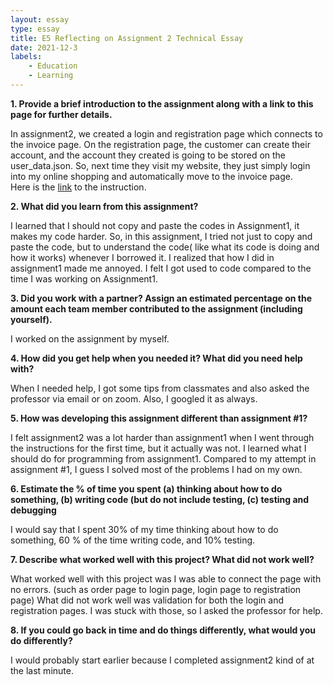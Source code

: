 ```yaml
---
layout: essay
type: essay
title: E5 Reflecting on Assignment 2 Technical Essay
date: 2021-12-3
labels: 
    - Education
    - Learning 
---
```


**1. Provide a brief introduction to the assignment along with a link to this page for further details.**

In assignment2, we created a login and registration page which connects to the invoice page.  On the registration page, the customer can create their account, and the account they created is going to be stored on the user_data.json.  So, next time they visit my website, they just simply login into my online shopping and automatically move to the invoice page.  
Here is the [link](https://dport96.github.io/ITM352/morea/150.Assignment2/experience-Assignment2.html) to the instruction. 

**2. What did you learn from this assignment?**

I learned that I should not copy and paste the codes in Assignment1, it makes my code harder. So, in this assignment, I tried not just to copy and paste the code, but to understand the code( like what its code is doing and how it works) whenever I borrowed it.  I realized that how I did in assignment1 made me annoyed.  I felt I got used to code compared to the time I was working on Assignment1.

**3. Did you work with a partner? Assign an estimated percentage on the amount each team member contributed to the assignment (including yourself).**

I worked on the assignment by myself.  

**4. How did you get help when you needed it? What did you need help with?**

When I needed help, I got some tips from classmates and also asked the professor via email or on zoom.  Also, I googled it as always.

**5. How was developing this assignment different than assignment #1?**

I felt assignment2 was a lot harder than assignment1 when I went through the instructions for the first time, but it actually was not.  I learned what I should do for programming from assignment1.  Compared to my attempt in assignment #1, I guess I solved most of the problems I had on my own.

**6. Estimate the % of time you spent (a) thinking about how to do something, (b) writing code (but do not include testing, (c) testing and debugging**

I would say that I spent 30% of my time thinking about how to do something, 60 % of the time writing code, and 10% testing.   

**7. Describe what worked well with this project? What did not work well?**

What worked well with this project was I was able to connect the page with no errors.  (such as order page to login page, login page to registration page) What did not work well was validation for both the login and registration pages.  I was stuck with those, so I asked the professor for help.    

**8. If you could go back in time and do things differently, what would you do differently?**

I would probably start earlier because I completed assignment2 kind of at the last minute.  
